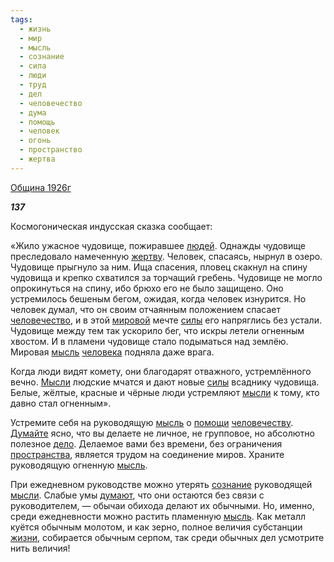 ```yaml
---
tags:
  - жизнь
  - мир
  - мысль
  - сознание
  - сила
  - люди
  - труд
  - дел
  - человечество
  - дума
  - помощь
  - человек
  - огонь
  - пространство
  - жертва
---
```

[Община 1926г](https://127.0.0.1:4002/agni/1926)

___137___

Космогоническая индусская сказка сообщает:   

«Жило ужасное чудовище, пожиравшее [людей](../../../tags/#люди). Однажды чудовище преследовало намеченную [жертву](../../../tags/#жертва). Человек, спасаясь, нырнул в озеро. Чудовище прыгнуло за ним. Ища спасения, пловец скакнул на спину чудовища и крепко схватился за торчащий гребень. Чудовище не могло опрокинуться на спину, ибо брюхо его не было защищено. Оно устремилось бешеным бегом, ожидая, когда человек изнурится. Но человек думал, что он своим отчаянным положением спасает [человечество](../../../tags/#человечество), и в этой [мировой](../../../tags/#[мир](../../../tags/#мир)) мечте [силы](../../../tags/#сила) его напряглись без устали. Чудовище между тем так ускорило бег, что искры летели огненным хвостом. И в пламени чудовище стало подыматься над землёю. Мировая [мысль](../../../tags/#мысль) [человека](../../../tags/#человек) подняла даже врага.   

Когда люди видят комету, они благодарят отважного, устремлённого вечно. [Мысли](../../../tags/#мысль) людские мчатся и дают новые [силы](../../../tags/#сила) всаднику чудовища. Белые, жёлтые, красные и чёрные люди устремляют [мысли](../../../tags/#мысль) к тому, кто давно стал огненным».   

Устремите себя на руководящую [мысль](../../../tags/#мысль) о [помощи](../../../tags/#помощь) [человечеству](../../../tags/#человечество). [Думайте](../../../tags/#дума) ясно, что вы делаете не личное, не групповое, но абсолютно полезное [дело](../../../tags/#дел). Делаемое вами без времени, без ограничения [пространства](../../../tags/#пространство), является трудом на соединение миров. Храните руководящую огненную [мысль](../../../tags/#мысль).   

При ежедневном руководстве можно утерять [сознание](../../../tags/#сознание) руководящей [мысли](../../../tags/#мысль). Слабые умы [думают](../../../tags/#дума), что они остаются без связи с руководителем, — обычаи обихода делают их обычными. Но, именно, среди ежедневности можно растить пламенную [мысль](../../../tags/#мысль). Как металл куётся обычным молотом, и как зерно, полное величия субстанции [жизни](../../../tags/#жизнь), собирается обычным серпом, так среди обычных дел усмотрите нить величия!   

